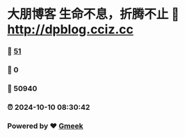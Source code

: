 # 大朋博客 生命不息，折腾不止 :link: http://dpblog.cciz.cc 
### :page_facing_up: [51](http://dpblog.cciz.cc/tag.html) 
### :speech_balloon: 0 
### :hibiscus: 50940 
### :alarm_clock: 2024-10-10 08:30:42 
### Powered by :heart: [Gmeek](https://github.com/Meekdai/Gmeek)

